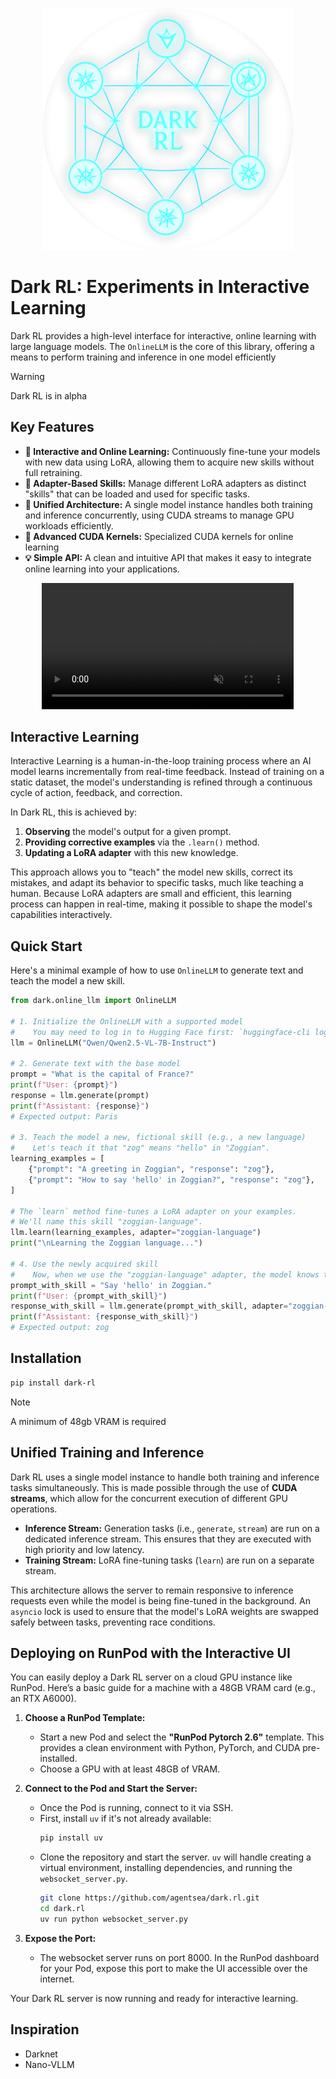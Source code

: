 <p align="center">
  <img src="static/dark_rl_extreme_glow.png" alt="Dark RL Logo" width="400">
</p>


# Dark RL: Experiments in Interactive Learning

Dark RL provides a high-level interface for interactive, online learning with large language models. The `OnlineLLM` is the core of this library, offering a means to perform training and inference in one model efficiently

> [!WARNING]
> Dark RL is in alpha

## Key Features

- **🧠 Interactive and Online Learning:** Continuously fine-tune your models with new data using LoRA, allowing them to acquire new skills without full retraining.
- **🔌 Adapter-Based Skills:** Manage different LoRA adapters as distinct "skills" that can be loaded and used for specific tasks.
- **🚀 Unified Architecture:** A single model instance handles both training and inference concurrently, using CUDA streams to manage GPU workloads efficiently.
- **🚀 Advanced CUDA Kernels:** Specialized CUDA kernels for online learning
- **💡 Simple API:** A clean and intuitive API that makes it easy to integrate online learning into your applications.

<p align="center">
  <video src="https://storage.googleapis.com/agentsea-dev-hub-exports/dark_demo_2x.mp4" autoplay muted loop width="80%">
  </video>
</p>

## Interactive Learning

Interactive Learning is a human-in-the-loop training process where an AI model learns incrementally from real-time feedback. Instead of training on a static dataset, the model's understanding is refined through a continuous cycle of action, feedback, and correction.

In Dark RL, this is achieved by:
1.  **Observing** the model's output for a given prompt.
2.  **Providing corrective examples** via the `.learn()` method.
3.  **Updating a LoRA adapter** with this new knowledge.

This approach allows you to "teach" the model new skills, correct its mistakes, and adapt its behavior to specific tasks, much like teaching a human. Because LoRA adapters are small and efficient, this learning process can happen in real-time, making it possible to shape the model's capabilities interactively.

## Quick Start

Here's a minimal example of how to use `OnlineLLM` to generate text and teach the model a new skill.

```python
from dark.online_llm import OnlineLLM

# 1. Initialize the OnlineLLM with a supported model
#    You may need to log in to Hugging Face first: `huggingface-cli login`
llm = OnlineLLM("Qwen/Qwen2.5-VL-7B-Instruct")

# 2. Generate text with the base model
prompt = "What is the capital of France?"
print(f"User: {prompt}")
response = llm.generate(prompt)
print(f"Assistant: {response}")
# Expected output: Paris

# 3. Teach the model a new, fictional skill (e.g., a new language)
#    Let's teach it that "zog" means "hello" in "Zoggian".
learning_examples = [
    {"prompt": "A greeting in Zoggian", "response": "zog"},
    {"prompt": "How to say 'hello' in Zoggian?", "response": "zog"},
]

# The `learn` method fine-tunes a LoRA adapter on your examples.
# We'll name this skill "zoggian-language".
llm.learn(learning_examples, adapter="zoggian-language")
print("\nLearning the Zoggian language...")

# 4. Use the newly acquired skill
#    Now, when we use the "zoggian-language" adapter, the model knows the new word.
prompt_with_skill = "Say 'hello' in Zoggian."
print(f"User: {prompt_with_skill}")
response_with_skill = llm.generate(prompt_with_skill, adapter="zoggian-language")
print(f"Assistant: {response_with_skill}")
# Expected output: zog
```

## Installation

```bash
pip install dark-rl
```
> [!NOTE] 
> A minimum of 48gb VRAM is required

## Unified Training and Inference

Dark RL uses a single model instance to handle both training and inference tasks simultaneously. This is made possible through the use of **CUDA streams**, which allow for the concurrent execution of different GPU operations.

- **Inference Stream:** Generation tasks (i.e., `generate`, `stream`) are run on a dedicated inference stream. This ensures that they are executed with high priority and low latency.
- **Training Stream:** LoRA fine-tuning tasks (`learn`) are run on a separate stream.

This architecture allows the server to remain responsive to inference requests even while the model is being fine-tuned in the background. An `asyncio` lock is used to ensure that the model's LoRA weights are swapped safely between tasks, preventing race conditions.

## Deploying on RunPod with the Interactive UI

You can easily deploy a Dark RL server on a cloud GPU instance like RunPod. Here’s a basic guide for a machine with a 48GB VRAM card (e.g., an RTX A6000).

1.  **Choose a RunPod Template:**
    - Start a new Pod and select the **"RunPod Pytorch 2.6"** template. This provides a clean environment with Python, PyTorch, and CUDA pre-installed.
    - Choose a GPU with at least 48GB of VRAM.

2.  **Connect to the Pod and Start the Server:**
    - Once the Pod is running, connect to it via SSH.
    - First, install `uv` if it's not already available:
      ```bash
      pip install uv
      ```
    - Clone the repository and start the server. `uv` will handle creating a virtual environment, installing dependencies, and running the `websocket_server.py`.
      ```bash
      git clone https://github.com/agentsea/dark.rl.git
      cd dark.rl
      uv run python websocket_server.py
      ```

3.  **Expose the Port:**
    - The websocket server runs on port 8000. In the RunPod dashboard for your Pod, expose this port to make the UI accessible over the internet.

Your Dark RL server is now running and ready for interactive learning.

## Inspiration
* Darknet
* Nano-VLLM
